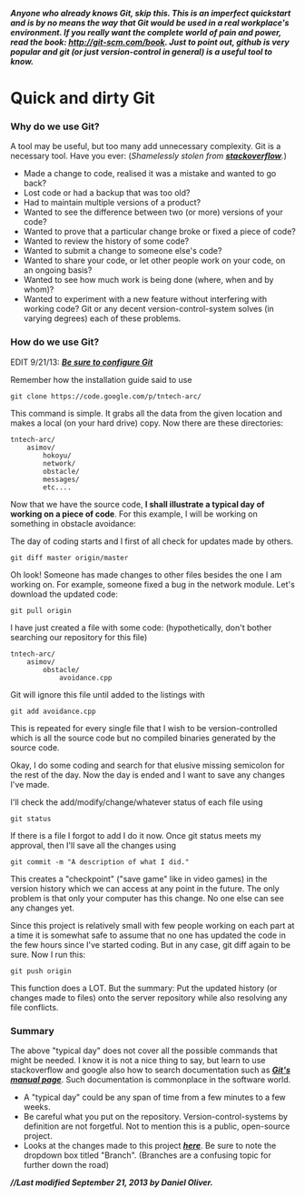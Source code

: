 **_Anyone who already knows Git, skip this. This is an imperfect quickstart and is by no means the way that Git would be used in a real workplace's environment. If you really want the complete world of pain and power, read the book: http://git-scm.com/book. Just to point out, github is very popular and git (or just version-control in general) is a useful tool to know._**

# Quick and dirty Git #

### Why do we use Git? ###

A tool may be useful, but too many add unnecessary complexity. Git is a necessary tool. Have you ever:   (_Shamelessly stolen from **[stackoverflow](http://stackoverflow.com/questions/1408450/why-should-i-use-version-control)**._)
  * Made a change to code, realised it was a mistake and wanted to go back?
  * Lost code or had a backup that was too old?
  * Had to maintain multiple versions of a product?
  * Wanted to see the difference between two (or more) versions of your code?
  * Wanted to prove that a particular change broke or fixed a piece of code?
  * Wanted to review the history of some code?
  * Wanted to submit a change to someone else's code?
  * Wanted to share your code, or let other people work on your code, on an ongoing basis?
  * Wanted to see how much work is being done (where, when and by whom)?
  * Wanted to experiment with a new feature without interfering with working code?
Git or any decent version-control-system solves (in varying degrees) each of these problems.

### How do we use Git? ###

EDIT 9/21/13: **_[Be sure to configure Git](http://git-scm.com/book/en/Getting-Started-First-Time-Git-Setup)_**

Remember how the installation guide said to use
```
git clone https://code.google.com/p/tntech-arc/
```
This command is simple. It grabs all the data from the given location and makes a local (on your hard drive) copy. Now there are these directories:
```
tntech-arc/
    asimov/
        hokoyu/
        network/
        obstacle/
        messages/
        etc....
```
Now that we have the source code, **I shall illustrate a typical day of working on a piece of code**. For this example, I will be working on something in obstacle avoidance:

The day of coding starts and I first of all check for updates made by others.
```
git diff master origin/master
```
Oh look! Someone has made changes to other files besides the one I am working on. For example, someone fixed a bug in the network module. Let's download the updated code:
```
git pull origin
```

I have just created a file with some code:  (hypothetically, don't bother searching our repository for this file)
```
tntech-arc/
    asimov/
        obstacle/
            avoidance.cpp
```
Git will ignore this file until added to the listings with
```
git add avoidance.cpp
```
This is repeated for every single file that I wish to be version-controlled which is all the source code but no compiled binaries generated by the source code.

Okay, I do some coding and search for that elusive missing semicolon for the rest of the day. Now the day is ended and I want to save any changes I've made.

I'll check the add/modify/change/whatever status of each file using
```
git status
```
If there is a file I forgot to add I do it now. Once git status meets my approval, then I'll save all the changes using
```
git commit -m "A description of what I did."
```
This creates a "checkpoint" ("save game" like in video games) in the version history which we can access at any point in the future. The only problem is that only your computer has this change. No one else can see any changes yet.

Since this project is relatively small with few people working on each part at a time it is somewhat safe to assume that no one has updated the code in the few hours since I've started coding. But in any case, git diff again to be sure. Now I run this:
```
git push origin
```
This function does a LOT. But the summary: Put the updated history (or changes made to files) onto the server repository while also resolving any file conflicts.

### Summary ###
The above "typical day" does not cover all the possible commands that might be needed. I know it is not a nice thing to say, but learn to use stackoverflow and google also how to search documentation such as _**[Git's manual page](https://www.kernel.org/pub/software/scm/git/docs/)**_. Such documentation is commonplace in the software world.
  * A "typical day" could be any span of time from a few minutes to a few weeks.
  * Be careful what you put on the repository. Version-control-systems by definition are not forgetful. Not to mention this is a public, open-source project.
  * Looks at the changes made to this project _**[here](https://code.google.com/p/tntech-arc/source/list)**_. Be sure to note the dropdown box titled "Branch". (Branches are a confusing topic for further down the road)

**_//Last modified September 21, 2013 by Daniel Oliver._**